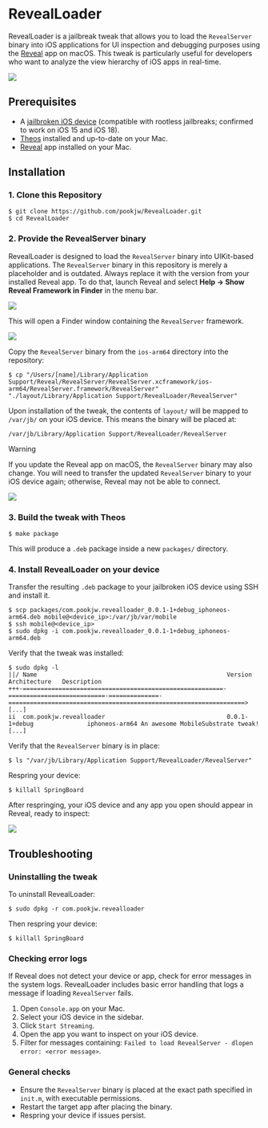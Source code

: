 # RevealLoader

RevealLoader is a jailbreak tweak that allows you to load the `RevealServer` binary into iOS applications for UI inspection and debugging purposes using the [Reveal](https://revealapp.com/) app on macOS. This tweak is particularly useful for developers who want to analyze the view hierarchy of iOS apps in real-time.

![](./docs/inspecting-with-reveal.jpeg)

## Prerequisites
* A [jailbroken iOS device](https://ios.cfw.guide/) (compatible with rootless jailbreaks; confirmed to work on iOS 15 and iOS 18).
* [Theos](https://theos.dev/docs/installation) installed and up-to-date on your Mac.
* [Reveal](https://revealapp.com/) app installed on your Mac.

## Installation

### 1. Clone this Repository

```console
$ git clone https://github.com/pookjw/RevealLoader.git
$ cd RevealLoader
```

### 2. Provide the RevealServer binary

RevealLoader is designed to load the `RevealServer` binary into UIKit-based applications. The `RevealServer` binary in this repository is merely a placeholder and is outdated. Always replace it with the version from your installed Reveal app. To do that, launch Reveal and select **Help → Show Reveal Framework in Finder** in the menu bar.

![](./docs/show-reveal-framework-in-finder.png)

This will open a Finder window containing the `RevealServer` framework.

![](./docs/reveal-server-binary-location.png)

Copy the `RevealServer` binary from the `ios-arm64` directory into the repository:

```console
$ cp "/Users/[name]/Library/Application Support/Reveal/RevealServer/RevealServer.xcframework/ios-arm64/RevealServer.framework/RevealServer" "./layout/Library/Application Support/RevealLoader/RevealServer"
```

Upon installation of the tweak, the contents of `layout/` will be mapped to `/var/jb/` on your iOS device. This means the binary will be placed at:

```
/var/jb/Library/Application Support/RevealLoader/RevealServer
```

> [!WARNING]  
> If you update the Reveal app on macOS, the `RevealServer` binary may also change. You will need to transfer the updated `RevealServer` binary to your iOS device again; otherwise, Reveal may not be able to connect.

![](./docs/reveal-library-out-of-date.png)

### 3. Build the tweak with Theos

```console
$ make package
```

This will produce a `.deb` package inside a new `packages/` directory.

### 4. Install RevealLoader on your device

Transfer the resulting `.deb` package to your jailbroken iOS device using SSH and install it.

```
$ scp packages/com.pookjw.revealloader_0.0.1-1+debug_iphoneos-arm64.deb mobile@<device_ip>:/var/jb/var/mobile
$ ssh mobile@<device_ip>
$ sudo dpkg -i com.pookjw.revealloader_0.0.1-1+debug_iphoneos-arm64.deb
```

Verify that the tweak was installed:

```console
$ sudo dpkg -l
||/ Name                                                     Version                     Architecture   Description
+++-========================================================-===========================-==============-==================================================================>
[...]
ii  com.pookjw.revealloader                                  0.0.1-1+debug               iphoneos-arm64 An awesome MobileSubstrate tweak!
[...]
```

Verify that the `RevealServer` binary is in place:

```console
$ ls "/var/jb/Library/Application Support/RevealLoader/RevealServer"
```

Respring your device:

```console
$ killall SpringBoard
```

After respringing, your iOS device and any app you open should appear in Reveal, ready to inspect:

![](./docs/reveal-app-connections.png)

## Troubleshooting

### Uninstalling the tweak

To uninstall RevealLoader:

```console
$ sudo dpkg -r com.pookjw.revealloader
```

Then respring your device:

```console
$ killall SpringBoard
```

### Checking error logs

If Reveal does not detect your device or app, check for error messages in the system logs. RevealLoader includes basic error handling that logs a message if loading `RevealServer` fails.

1. Open `Console.app` on your Mac.
2. Select your iOS device in the sidebar.
3. Click `Start Streaming`.
4. Open the app you want to inspect on your iOS device.
5. Filter for messages containing: `Failed to load RevealServer - dlopen error: <error message>`.

### General checks

* Ensure the `RevealServer` binary is placed at the exact path specified in `init.m`, with executable permissions.
* Restart the target app after placing the binary.
* Respring your device if issues persist.

